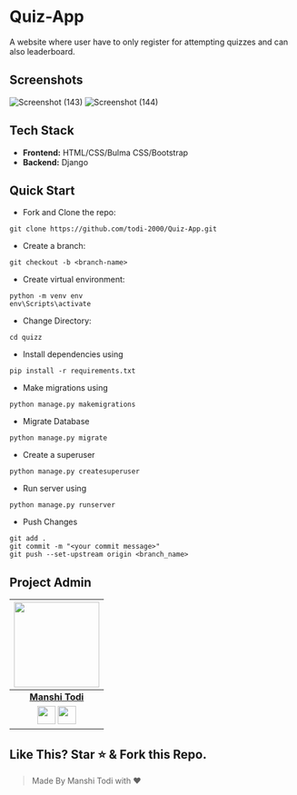 # Quiz-App
A website where user have to only register for attempting quizzes and can also leaderboard. 

## Screenshots
![Screenshot (143)](https://user-images.githubusercontent.com/47568904/99914364-ea6bbf80-2d22-11eb-8403-fbacfb0d1a31.png)
![Screenshot (144)](https://user-images.githubusercontent.com/47568904/99914368-f788ae80-2d22-11eb-81fa-e377707174cd.png)

## Tech Stack
- **Frontend:** HTML/CSS/Bulma CSS/Bootstrap
- **Backend:** Django

## Quick Start
- Fork and Clone the repo:
```
git clone https://github.com/todi-2000/Quiz-App.git
```
- Create a branch:
```
git checkout -b <branch-name>
```
- Create virtual environment:
```
python -m venv env
env\Scripts\activate
```
- Change Directory:
```
cd quizz
```
- Install dependencies using
```
pip install -r requirements.txt
```
- Make migrations using
```
python manage.py makemigrations
```
- Migrate Database
```
python manage.py migrate
```
- Create a superuser
```
python manage.py createsuperuser
```
- Run server using
```
python manage.py runserver
```
- Push Changes
```
git add .
git commit -m "<your commit message>"
git push --set-upstream origin <branch_name>
```
## Project Admin

| <a href="https://github.com/todi-2000"><img src="https://user-images.githubusercontent.com/47568904/100538378-6d29d880-3255-11eb-809a-9e47c363fc51.jpeg" width=150px height=150px /></a>                                                                                         |
| :------------------------------------------------------------------------------------------------------------------------------------------------------------------------------------------------------------------------------------------------------------------------------------------------------------------------------------------: |
|                                                                                                                                        **[Manshi Todi](https://www.linkedin.com/in/manshi-todi-a017a2178/)**                                                                                                                                        |
| <a href="https://twitter.com/manshitodi"><img src="https://openvisualfx.com/wp-content/uploads/2019/10/pnglot.com-twitter-bird-logo-png-139932.png" width="32px" height="32px"></a>  <a href="https://www.linkedin.com/in/manshi-todi-a017a2178/"><img src="https://mpng.subpng.com/20180324/vhe/kisspng-linkedin-computer-icons-logo-social-networking-ser-facebook-5ab6ebfe5f5397.2333748215219374063905.jpg" width="32px" height="32px"></a> |

## Like This? Star ⭐ & Fork this Repo.
> Made By Manshi Todi with ❤️
